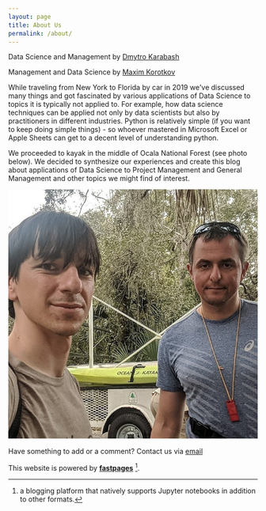 ```yaml
---
layout: page
title: About Us
permalink: /about/
---
```


<p style='text-align: justify'>
Data Science and Management by <a href="https://www.linkedin.com/in/dmytrokarabash/">Dmytro Karabash</a>

Management and Data Science by <a href="http://maximk.com">Maxim Korotkov</a>


While traveling from New York to Florida by car in 2019 we've discussed many things and got fascinated by various applications of 
Data Science to topics it is typically not applied to. For example, how data science techniques can be applied not only by data 
scientists but also by practitioners in different industries. Python is relatively simple (if you want to keep doing simple things) - 
so whoever mastered in Microsoft Excel or Apple Sheets can get to a decent level of understanding python.

We proceeded to kayak in the middle of Ocala National Forest (see photo below). 
We decided to synthesize our experiences and create this blog about applications of Data Science to Project Management and 
General Management and other topics we might find of interest.
</p>


![Florida](https://raw.githubusercontent.com/h17/fastreport/master/images/FloridaWithCrocodiles.png)

Have something to add or a comment? Contact us via <a href="mailto:yourdatablog@gmail.com">email</a> 

This website is powered by **[fastpages](https://github.com/fastai/fastpages)** [^1].

[^1]:a blogging platform that natively supports Jupyter notebooks in addition to other formats.
